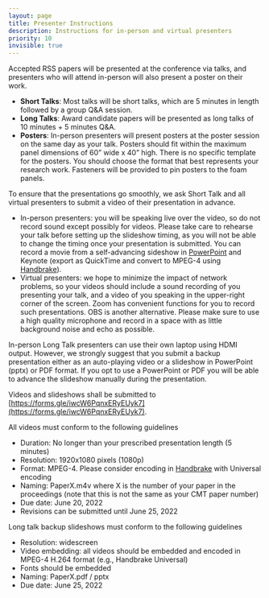 ```yaml
---
layout: page
title: Presenter Instructions
description: Instructions for in-person and virtual presenters
priority: 10
invisible: true
---
```


Accepted RSS papers will be presented at the conference via talks, and presenters who will attend in-person will also present a poster on their work.

* **Short Talks**: Most talks will be short talks, which are 5 minutes in length followed by a group Q&A session.
* **Long Talks**: Award candidate papers will be presented as long talks of 10 minutes + 5 minutes Q&A.
* **Posters**: In-person presenters will present posters at the poster session on the same day as your talk. Posters should fit within the maximum panel dimensions of 60” wide x 40” high. There is no specific template for the posters. You should choose the format that best represents your research work. Fasteners will be provided to pin posters to the foam panels.

To ensure that the presentations go smoothly, we ask Short Talk and all virtual presenters to submit a video of their presentation in advance.

* In-person presenters: you will be speaking live over the video, so do not record sound except possibly for videos. Please take care to rehearse your talk before setting up the slideshow timing, as you will not be able to change the timing once your presentation is submitted. You can record a movie from a self-advancing sideshow in [PowerPoint](https://support.microsoft.com/en-us/office/save-a-presentation-as-a-video%E2%80%8B-in-powerpoint-ba919059-523d-40a8-b99c-08d18996c09d) and Keynote (export as QuickTime and convert to MPEG-4 using [Handbrake](https://handbrake.fr/)).
* Virtual presenters: we hope to minimize the impact of network problems, so your videos should include a sound recording of you presenting your talk, and a video of you speaking in the upper-right corner of the screen. Zoom has convenient functions for you to record such presentations. OBS is another alternative. Please make sure to use a high quality microphone and record in a space with as little background noise and echo as possible.

In-person Long Talk presenters can use their own laptop using HDMI output. However, we strongly suggest that you submit a backup presentation either as an auto-playing video or a slideshow in PowerPoint (pptx) or PDF format. If you opt to use a PowerPoint or PDF you will be able to advance the slideshow manually during the presentation.

Videos and slideshows shall be submitted to [https://forms.gle/iwcW6PqnxERyEUyk7](https://forms.gle/iwcW6PqnxERyEUyk7).

All videos must conform to the following guidelines

* Duration: No longer than your prescribed presentation length (5 minutes)
* Resolution: 1920x1080 pixels (1080p)
* Format: MPEG-4. Please consider encoding in [Handbrake](http://handbrake/) with Universal encoding
* Naming: PaperX.m4v where X is the number of your paper in the proceedings (note that this is not the same as your CMT paper number)
* Due date: June 20, 2022
* Revisions can be submitted until June 25, 2022

Long talk backup slideshows must conform to the following guidelines

* Resolution: widescreen
* Video embedding: all videos should be embedded and encoded in MPEG-4 H.264 format (e.g., Handbrake Universal)
* Fonts should be embedded
* Naming: PaperX.pdf / pptx
* Due date: June 25, 2022 